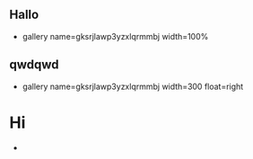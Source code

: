 ## Hallo
+ gallery name=gksrjlawp3yzxlqrmmbj width=100%
## qwdqwd
+ gallery name=gksrjlawp3yzxlqrmmbj width=300 float=right
# Hi
+
